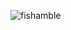 <p><img align="left" src="https://github-readme-stats.vercel.app/api/top-langs?username=fishamble&show_icons=true&locale=en&layout=compact" alt="fishamble " /></p>
